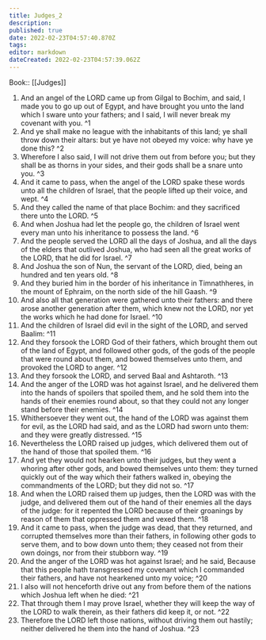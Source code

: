 ```yaml
---
title: Judges_2
description: 
published: true
date: 2022-02-23T04:57:40.870Z
tags: 
editor: markdown
dateCreated: 2022-02-23T04:57:39.062Z
---
```


 Book:: [[Judges]]
 1. And an angel of the LORD came up from Gilgal to Bochim, and said, I made you to go up out of Egypt, and have brought you unto the land which I sware unto your fathers; and I said, I will never break my covenant with you. ^1
 2. And ye shall make no league with the inhabitants of this land; ye shall throw down their altars: but ye have not obeyed my voice: why have ye done this? ^2
 3. Wherefore I also said, I will not drive them out from before you; but they shall be as thorns in your sides, and their gods shall be a snare unto you. ^3
 4. And it came to pass, when the angel of the LORD spake these words unto all the children of Israel, that the people lifted up their voice, and wept. ^4
 5. And they called the name of that place Bochim: and they sacrificed there unto the LORD. ^5
 6. And when Joshua had let the people go, the children of Israel went every man unto his inheritance to possess the land. ^6
 7. And the people served the LORD all the days of Joshua, and all the days of the elders that outlived Joshua, who had seen all the great works of the LORD, that he did for Israel. ^7
 8. And Joshua the son of Nun, the servant of the LORD, died, being an hundred and ten years old. ^8
 9. And they buried him in the border of his inheritance in Timnathheres, in the mount of Ephraim, on the north side of the hill Gaash. ^9
 10. And also all that generation were gathered unto their fathers: and there arose another generation after them, which knew not the LORD, nor yet the works which he had done for Israel. ^10
 11. And the children of Israel did evil in the sight of the LORD, and served Baalim: ^11
 12. And they forsook the LORD God of their fathers, which brought them out of the land of Egypt, and followed other gods, of the gods of the people that were round about them, and bowed themselves unto them, and provoked the LORD to anger. ^12
 13. And they forsook the LORD, and served Baal and Ashtaroth. ^13
 14. And the anger of the LORD was hot against Israel, and he delivered them into the hands of spoilers that spoiled them, and he sold them into the hands of their enemies round about, so that they could not any longer stand before their enemies. ^14
 15. Whithersoever they went out, the hand of the LORD was against them for evil, as the LORD had said, and as the LORD had sworn unto them: and they were greatly distressed. ^15
 16. Nevertheless the LORD raised up judges, which delivered them out of the hand of those that spoiled them. ^16
 17. And yet they would not hearken unto their judges, but they went a whoring after other gods, and bowed themselves unto them: they turned quickly out of the way which their fathers walked in, obeying the commandments of the LORD; but they did not so. ^17
 18. And when the LORD raised them up judges, then the LORD was with the judge, and delivered them out of the hand of their enemies all the days of the judge: for it repented the LORD because of their groanings by reason of them that oppressed them and vexed them. ^18
 19. And it came to pass, when the judge was dead, that they returned, and corrupted themselves more than their fathers, in following other gods to serve them, and to bow down unto them; they ceased not from their own doings, nor from their stubborn way. ^19
 20. And the anger of the LORD was hot against Israel; and he said, Because that this people hath transgressed my covenant which I commanded their fathers, and have not hearkened unto my voice; ^20
 21. I also will not henceforth drive out any from before them of the nations which Joshua left when he died: ^21
 22. That through them I may prove Israel, whether they will keep the way of the LORD to walk therein, as their fathers did keep it, or not. ^22
 23. Therefore the LORD left those nations, without driving them out hastily; neither delivered he them into the hand of Joshua. ^23
